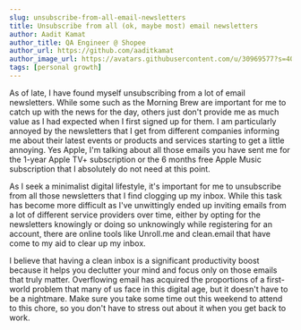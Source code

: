 ```yaml
---
slug: unsubscribe-from-all-email-newsletters
title: Unsubscribe from all (ok, maybe most) email newsletters
author: Aadit Kamat
author_title: QA Engineer @ Shopee
author_url: https://github.com/aaditkamat
author_image_url: https://avatars.githubusercontent.com/u/30969577?s=400&u=9558fc3557d79c88a7080034fe8c22654aca2e4d&v=4
tags: [personal growth]
---
```


As of late, I have found myself unsubscribing from a lot of email newsletters. While some such as the Morning Brew are important for me to catch up with the news for the day, others just don't provide me as much value as I had expected when I first signed up for them. I am particularly annoyed by the newsletters that I get from different companies informing me about their latest events or products and services starting to get a little annoying. Yes Apple, I'm talking about all those emails you have sent me for the 1-year Apple TV+ subscription or the 6 months free Apple Music subscription that I absolutely do not need at this point.


As I seek a minimalist digital lifestyle, it's important for me to unsubscribe from all those newsletters that I find clogging up my inbox. While this task has become more difficult as I've unwittingly ended up inviting emails from a lot of different service providers over time, either by opting for the newsletters knowingly or doing so unknowingly while registering for an account, there are online tools like Unroll.me and clean.email that have come to my aid to clear up my inbox.


I believe that having a clean inbox is a significant productivity boost because it helps you declutter your mind and focus only on those emails that truly matter. Overflowing email has acquired the proportions of a first-world problem that many of us face in this digital age, but it doesn't have to be a nightmare. Make sure you take some time out this weekend to attend to this chore, so you don't have to stress out about it when you get back to work.

